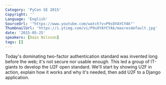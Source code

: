 ```yaml
---
Category: 'PyCon SE 2015'
Copyright: ''
Language: 'English'
SourceUrl: '"https://www.youtube.com/watch?v=P9sOYAYCYAk"'
ThumbnailUrl: 'https://i.ytimg.com/vi/P9sOYAYCYAk/maxresdefault.jpg'
date: '2015-05-25'
speakers: [Dain Nilsson]
tags: []
---
```

Today's dominating two-factor authentication standard was invented long before the web; it's not secure nor usable enough. This led a group of IT-giants to develop the U2F open standard. We'll start by showing U2F in action, explain how it works and why it's needed, then add U2F to a Django application.